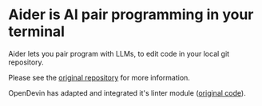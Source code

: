 # Aider is AI pair programming in your terminal

Aider lets you pair program with LLMs,
to edit code in your local git repository.

Please see the [original repository](https://github.com/paul-gauthier/aider) for more information.

OpenDevin has adapted and integrated it's linter module ([original code](https://github.com/paul-gauthier/aider/blob/main/aider/linter.py)).
